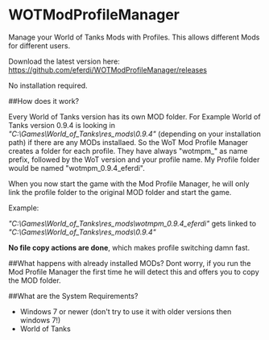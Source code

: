 # WOTModProfileManager
Manage your World of Tanks Mods with Profiles. This allows different Mods for different users.

Download the latest version here: https://github.com/eferdi/WOTModProfileManager/releases

No installation required.

##How does it work?

Every World of Tanks version has its own MOD folder. 
For Example World of Tanks version 0.9.4 is looking in *"C:\Games\World_of_Tanks\res_mods\0.9.4"* (depending on your installation path) if there are any MODs installaed. 
So the WoT Mod Profile Manager creates a folder for each profile. 
They have always "wotmpm_" as name prefix, followed by the WoT version and your profile name. 
My Profile folder would be named "wotmpm_0.9.4_eferdi".

When you now start the game with the Mod Profile Manager, he will only link the profile folder to the original MOD folder and start the game.

Example:

*"C:\Games\World_of_Tanks\res_mods\wotmpm_0.9.4_eferdi"* gets linked to *"C:\Games\World_of_Tanks\res_mods\0.9.4"*

**No file copy actions are done**, which makes profile switching damn fast.

##What happens with already installed MODs?
Dont worry, if you run the Mod Profile Manager the first time he will detect this and offers you to copy the MOD folder.

##What are the System Requirements?
* Windows 7 or newer (don't try to use it with older versions then windows 7!)
* World of Tanks


